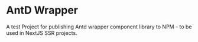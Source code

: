 # AntD Wrapper

A test Project for publishing Antd wrapper component library to NPM - to be used in NextJS SSR projects.